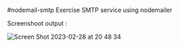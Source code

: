 #nodemail-smtp
Exercise SMTP service using nodemailer

Screenshoot output : 

![Screen Shot 2023-02-28 at 20 48 34](https://user-images.githubusercontent.com/68937976/221877008-228b39f8-f8bb-464d-a34f-728fcfe3d2a7.png)
